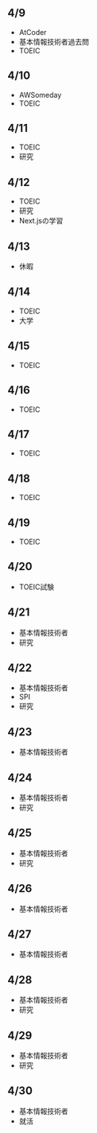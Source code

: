 ## 4/9<br>
  - AtCoder
  - 基本情報技術者過去問
  - TOEIC
  
## 4/10<br>
  - AWSomeday
  - TOEIC

## 4/11<br>
  - TOEIC
  - 研究

## 4/12<br>
  - TOEIC
  - 研究
  - Next.jsの学習

## 4/13<br>
  - 休暇

## 4/14<br>
  - TOEIC
  - 大学

## 4/15<br>
  - TOEIC

## 4/16<br>
  - TOEIC

## 4/17<br>
  - TOEIC

## 4/18<br>
  - TOEIC

## 4/19<br>
  - TOEIC

## 4/20<br>
  - TOEIC試験

## 4/21<br>
  - 基本情報技術者
  - 研究

## 4/22<br>
  - 基本情報技術者
  - SPI
  - 研究

## 4/23<br>
  - 基本情報技術者

## 4/24<br>
  - 基本情報技術者
  - 研究

## 4/25<br>
  - 基本情報技術者
  - 研究

## 4/26<br>
  - 基本情報技術者

## 4/27<br>
  - 基本情報技術者

## 4/28<br>
  - 基本情報技術者
  - 研究

## 4/29<br>
  - 基本情報技術者
  - 研究
## 4/30<br>
  - 基本情報技術者
  - 就活
